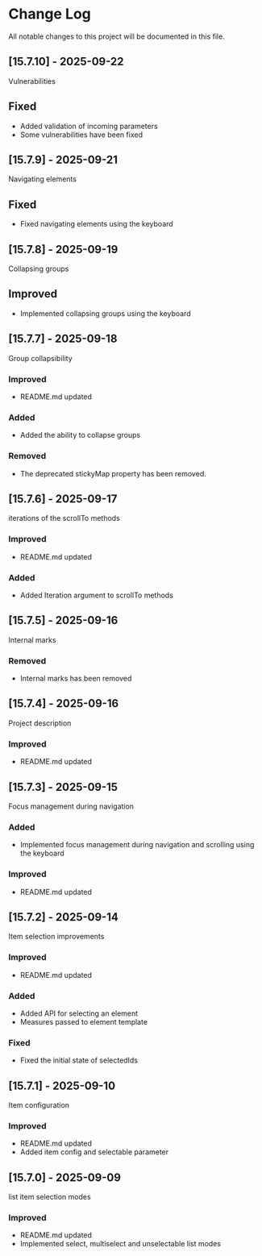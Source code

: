 # Change Log
All notable changes to this project will be documented in this file.

## [15.7.10] - 2025-09-22

Vulnerabilities

## Fixed

- Added validation of incoming parameters
- Some vulnerabilities have been fixed

## [15.7.9] - 2025-09-21

Navigating elements

## Fixed

- Fixed navigating elements using the keyboard

## [15.7.8] - 2025-09-19

Collapsing groups

## Improved

- Implemented collapsing groups using the keyboard

## [15.7.7] - 2025-09-18

Group collapsibility
  
### Improved 

- README.md updated

### Added

- Added the ability to collapse groups

### Removed

- The deprecated stickyMap property has been removed.

## [15.7.6] - 2025-09-17

iterations of the scrollTo methods
  
### Improved 

- README.md updated

### Added

- Added Iteration argument to scrollTo methods

## [15.7.5] - 2025-09-16

Internal marks
  
### Removed 

- Internal marks has been removed

## [15.7.4] - 2025-09-16

Project description
  
### Improved 

- README.md updated

## [15.7.3] - 2025-09-15

Focus management during navigation
  
### Added 

- Implemented focus management during navigation and scrolling using the keyboard
  
### Improved 

- README.md updated

## [15.7.2] - 2025-09-14

Item selection improvements
  
### Improved 

- README.md updated
  
### Added 

- Added API for selecting an element
- Measures passed to element template
  
### Fixed

- Fixed the initial state of selectedIds

## [15.7.1] - 2025-09-10

Item configuration

### Improved 

- README.md updated
- Added item config and selectable parameter

## [15.7.0] - 2025-09-09

list item selection modes

### Improved 

- README.md updated
- Implemented select, multiselect and unselectable list modes
